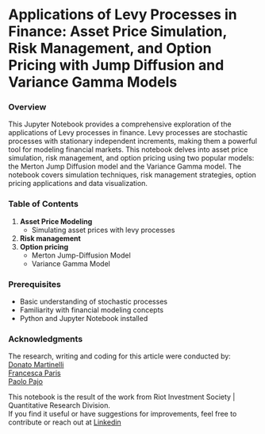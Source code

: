#  Applications of Levy Processes in Finance: Asset Price Simulation, Risk Management, and Option Pricing with Jump Diffusion and Variance Gamma Models

### Overview
This Jupyter Notebook provides a comprehensive exploration of the applications of Levy processes in finance. Levy processes are stochastic processes with stationary independent increments, making them a powerful tool for modeling financial markets. This notebook delves into asset price simulation, risk management, and option pricing using two popular models: the Merton Jump Diffusion model and the Variance Gamma model. The notebook covers simulation techniques, risk management strategies, option pricing applications and data visualization.

### Table of Contents

1. **Asset Price Modeling**
   - Simulating asset prices with levy processes
2. **Risk management**
3. **Option pricing**
   - Merton Jump-Diffusion Model
   - Variance Gamma Model

### Prerequisites

- Basic understanding of stochastic processes
- Familiarity with financial modeling concepts
- Python and Jupyter Notebook installed

### Acknowledgments

The research, writing and coding for this article were conducted by:  
[Donato Martinelli](https://www.linkedin.com/in/donato-martinelli-795542267/)  
[Francesca Paris](https://www.linkedin.com/in/francesca-paris-305119269/)  
[Paolo Pajo](https://www.linkedin.com/in/paolopajo/)  

This notebook is the result of the work from Riot Investment Society | Quantitative Research Division.  
If you find it useful or have suggestions for improvements, feel free to contribute or reach out at [Linkedin](https://www.linkedin.com/company/riot-investment-society/)
